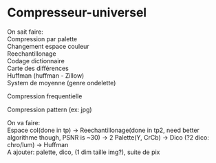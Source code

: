 # Compresseur-universel

On sait faire:  
Compression par palette  
Changement espace couleur  
Reechantillonage  
Codage dictionnaire  
Carte des différences  
Huffman (huffman - Zillow)  
System de moyenne (genre ondelette)  
  
Compression frequentielle  
  
Compression pattern (ex: jpg)  
  
On va faire:   
  Espace col(done in tp) -> Reechantillonage(done in tp2, need better algorithme though, PSNR is ~30) ->  2 Palette(Y, CrCb) -> Dico (?2 dico: chro/lum) -> Huffman  
    A ajouter: palette, dico, (1 dim taille img?), suite de pix  
